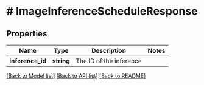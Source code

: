 # # ImageInferenceScheduleResponse

## Properties

Name | Type | Description | Notes
------------ | ------------- | ------------- | -------------
**inference_id** | **string** | The ID of the inference |

[[Back to Model list]](../../README.md#models) [[Back to API list]](../../README.md#endpoints) [[Back to README]](../../README.md)
